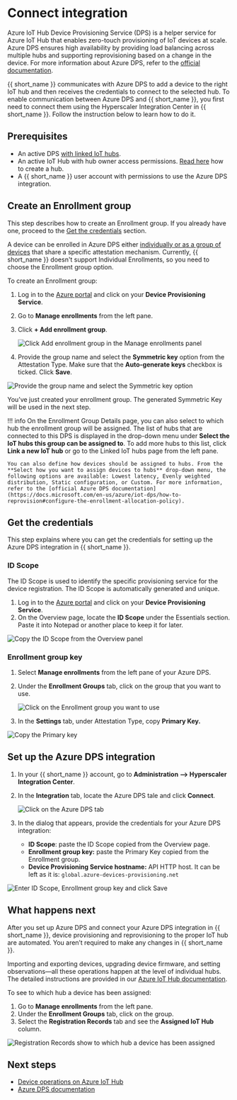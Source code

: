 # Connect integration

Azure IoT Hub Device Provisioning Service (DPS) is a helper service for Azure IoT Hub that enables zero-touch provisioning of IoT devices at scale. Azure DPS ensures high availability by providing load balancing across multiple hubs and supporting reprovisioning based on a change in the device. For more information about Azure DPS, refer to the [official documentation](https://docs.microsoft.com/en-us/azure/iot-dps/about-iot-dps).

{{ short_name }} communicates with Azure DPS to add a device to the right IoT hub and then receives the credentials to connect to the selected hub. To enable communication between Azure DPS and {{ short_name }}, you first need to connect them using the Hyperscaler Integration Center in {{ short_name }}. Follow the instruction below to learn how to do it.


## Prerequisites

* An active DPS [with linked IoT hubs](https://docs.microsoft.com/en-us/azure/iot-dps/quick-setup-auto-provision#create-a-new-iot-hub-device-provisioning-service).
* An active IoT Hub with hub owner access permissions. [Read here](https://docs.microsoft.com/en-us/azure/iot-hub/iot-hub-create-through-portal) how to create a hub.
* A {{ short_name }} user account with permissions to use the Azure DPS integration.


## Create an Enrollment group

This step describes how to create an Enrollment group. If you already have one, proceed to the [Get the credentials](#get-the-credentials) section.

A device can be enrolled in Azure DPS either [individually or as a group of devices](https://docs.microsoft.com/en-us/azure/iot-dps/tutorial-provision-device-to-hub#enroll-the-device) that share a specific attestation mechanism. Currently, {{ short_name }} doesn't support Individual Enrollments, so you need to choose the Enrollment group option.

To create an Enrollment group:

1. Log in to the [Azure portal](https://portal.azure.com) and click on your **Device Provisioning Service**.
2. Go to **Manage enrollments** from the left pane.
3. Click **+ Add enrollment group**.

    ![Click Add enrollment group in the Manage enrollments panel](images/dps-1.png "Click Add enrollment group in the Manage enrollments panel")

4. Provide the group name and select the **Symmetric key** option from the Attestation Type. Make sure that the **Auto-generate keys** checkbox is ticked. Click **Save**.

![Provide the group name and select the Symmetric key option](images/dps-2.png "Provide the group name and select the Symmetric key option")

You’ve just created your enrollment group. The generated Symmetric Key will be used in the next step.

!!! info
    On the Enrollment Group Details page, you can also select to which hub the enrollment group will be assigned. The list of hubs that are connected to this DPS is displayed in the drop-down menu under **Select the IoT hubs this group can be assigned to**. To add more hubs to this list, click **Link a new IoT hub** or go to the Linked IoT hubs page from the left pane.

    You can also define how devices should be assigned to hubs. From the **Select how you want to assign devices to hubs** drop-down menu, the following options are available: Lowest latency, Evenly weighted distribution, Static configuration, or Custom. For more information, refer to the [official Azure DPS documentation](https://docs.microsoft.com/en-us/azure/iot-dps/how-to-reprovision#configure-the-enrollment-allocation-policy).

## Get the credentials

This step explains where you can get the credentials for setting up the Azure DPS integration in {{ short_name }}.

### ID Scope

The ID Scope is used to identify the specific provisioning service for the device registration. The ID Scope is automatically generated and unique.

1. Log in to the [Azure portal](https://portal.azure.com) and click on your **Device Provisioning Service**.
2. On the Overview page, locate the **ID Scope** under the Essentials section. Paste it into Notepad or another place to keep it for later.

![Copy the ID Scope from the Overview panel](images/dps-4.png "Copy the ID Scope from the Overview panel")

### Enrollment group key

1. Select **Manage enrollments** from the left pane of your Azure DPS.
2. Under the **Enrollment Groups** tab, click on the group that you want to use.

    ![Click on the Enrollment group you want to use](images/dps-5.png "Click on the Enrollment group you want to use")

3. In the **Settings** tab, under Attestation Type, copy **Primary Key.**

![Copy the Primary key](images/dps-6.png "Copy the Primary key")

## Set up the Azure DPS integration

1. In your {{ short_name }} account, go to **Administration —> Hyperscaler Integration Center**.
2. In the **Integration** tab, locate the Azure DPS tale and click **Connect**.

    ![Click on the Azure DPS tab](images/dps-7.png "Click on the Azure DPS tab")

3. In the dialog that appears, provide the credentials for your Azure DPS integration:
    * **ID Scope**: paste the ID Scope copied from the Overview page.
    * **Enrollment group key:** paste the Primary Key copied from the Enrollment group.
    * **Device Provisioning Service hostname:** API HTTP host. It can be left as it is: `global.azure-devices-provisioning.net`

![Enter ID Scope, Enrollment group key and click Save](images/dps-8.png "Enter ID Scope, Enrollment group key and click Save")

## What happens next

After you set up Azure DPS and connect your Azure DPS integration in {{ short_name }}, device provisioning and reprovisioning to the proper IoT hub are automated. You aren’t required to make any changes in {{ short_name }}.

Importing and exporting devices, upgrading device firmware, and setting observations—all these operations happen at the level of individual hubs. The detailed instructions are provided in our [Azure IoT Hub documentation](https://iotdevzone.avsystem.com/docs/Azure_IoT_Integration_Guide/Azure_IoT_Hub_integration/Device_operations/Overview/).

To see to which hub a device has been assigned:

1. Go to **Manage enrollments** from the left pane.
2. Under the **Enrollment Groups** tab, click on the group.
3. Select the **Registration Records** tab and see the **Assigned IoT Hub** column.

![Registration Records show to which hub a device has been assigned](images/dps-9.png "Registration Records show to which hub a device has been assigned")


## Next steps

* [Device operations on Azure IoT Hub](https://iotdevzone.avsystem.com/docs/Azure_IoT_Integration_Guide/Azure_IoT_Hub_integration/Device_operations/Overview/)
* [Azure DPS documentation](https://docs.microsoft.com/en-us/azure/iot-dps/)
